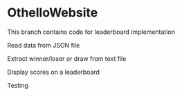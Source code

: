 # OthelloWebsite

This branch contains code for leaderboard implementation

Read data from JSON file 

Extract winner/loser or draw from text file

Display scores on a leaderboard

Testing